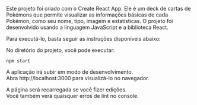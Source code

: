 Este projeto foi criado com o Create React App. Ele é um deck de cartas de Pokémons que permite visualizar as informações básicas de cada Pokémon, como seu nome, tipo, imagem e estatísticas. O projeto foi desenvolvido usando a linguagem JavaScript e a biblioteca React. 

Para executá-lo, basta seguir as instruções disponíveis abaixo:

No diretório do projeto, você pode executar:

`npm start`

A aplicação irá subir em modo de desenvolvimento.<br />
Abra http://localhost:3000 para visualizá-lo no navegador.

A página será recarregada se você fizer edições.<br />
Você também verá quaisquer erros de lint no console.
